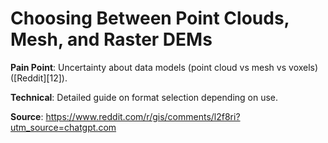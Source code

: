 # Choosing Between Point Clouds, Mesh, and Raster DEMs

**Pain Point**: Uncertainty about data models (point cloud vs mesh vs voxels) ([Reddit][12]).

**Technical**: Detailed guide on format selection depending on use.

**Source**: https://www.reddit.com/r/gis/comments/l2f8ri?utm_source=chatgpt.com

